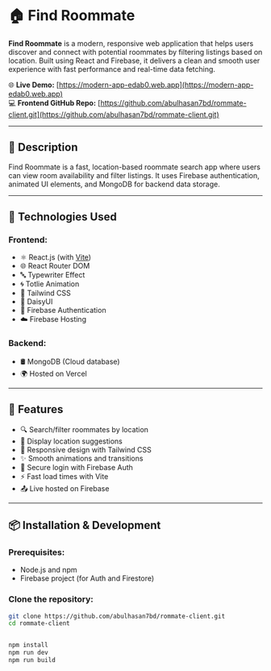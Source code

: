 # 🏠 Find Roommate

**Find Roommate** is a modern, responsive web application that helps users discover and connect with potential roommates by filtering listings based on location. Built using React and Firebase, it delivers a clean and smooth user experience with fast performance and real-time data fetching.

🌐 **Live Demo:** [https://modern-app-edab0.web.app](https://modern-app-edab0.web.app)  
💻 **Frontend GitHub Repo:** [https://github.com/abulhasan7bd/rommate-client.git](https://github.com/abulhasan7bd/rommate-client.git)

---

## 📝 Description

Find Roommate is a fast, location-based roommate search app where users can view room availability and filter listings. It uses Firebase authentication, animated UI elements, and MongoDB for backend data storage.

---

## 🚀 Technologies Used

### Frontend:
- ⚛️ React.js (with [Vite](https://vitejs.dev/))
- 🌐 React Router DOM
- 🔤 Typewriter Effect
- 🌀 Totlie Animation
- 🎨 Tailwind CSS
- 🌸 DaisyUI
- 🔐 Firebase Authentication
- ☁️ Firebase Hosting

### Backend:
- 🛢 MongoDB (Cloud database)
- 🌍 Hosted on Vercel

---

## 📂 Features

- 🔍 Search/filter roommates by location
- 📍 Display location suggestions
- 📱 Responsive design with Tailwind CSS
- ✨ Smooth animations and transitions
- 🔐 Secure login with Firebase Auth
- ⚡ Fast load times with Vite
- 📤 Live hosted on Firebase

---

## 📦 Installation & Development

### Prerequisites:
- Node.js and npm
- Firebase project (for Auth and Firestore)

### Clone the repository:
```bash
git clone https://github.com/abulhasan7bd/rommate-client.git
cd rommate-client


npm install
npm run dev
npm run build
